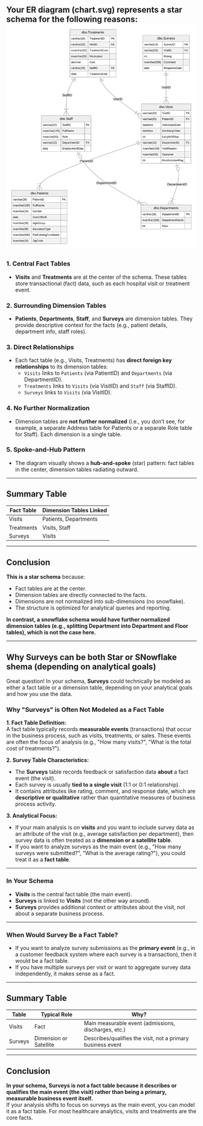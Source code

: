 Your ER diagram (chart.svg) represents a **star schema** for the following reasons:
![ER Diagram: Star Schema](../chart.svg)
---

### 1. **Central Fact Tables**
- **Visits** and **Treatments** are at the center of the schema. These tables store transactional (fact) data, such as each hospital visit or treatment event.

### 2. **Surrounding Dimension Tables**
- **Patients**, **Departments**, **Staff**, and **Surveys** are dimension tables. They provide descriptive context for the facts (e.g., patient details, department info, staff roles).

### 3. **Direct Relationships**
- Each fact table (e.g., Visits, Treatments) has **direct foreign key relationships** to its dimension tables:
  - `Visits` links to `Patients` (via PatientID) and `Departments` (via DepartmentID).
  - `Treatments` links to `Visits` (via VisitID) and `Staff` (via StaffID).
  - `Surveys` links to `Visits` (via VisitID).

### 4. **No Further Normalization**
- Dimension tables are **not further normalized** (i.e., you don’t see, for example, a separate Address table for Patients or a separate Role table for Staff). Each dimension is a single table.

### 5. **Spoke-and-Hub Pattern**
- The diagram visually shows a **hub-and-spoke** (star) pattern: fact tables in the center, dimension tables radiating outward.

---

## **Summary Table**

| Fact Table   | Dimension Tables Linked           |
|--------------|----------------------------------|
| Visits       | Patients, Departments            |
| Treatments   | Visits, Staff                    |
| Surveys      | Visits                           |

---

## **Conclusion**

**This is a star schema** because:
- Fact tables are at the center.
- Dimension tables are directly connected to the facts.
- Dimensions are not normalized into sub-dimensions (no snowflake).
- The structure is optimized for analytical queries and reporting.

**In contrast, a snowflake schema would have further normalized dimension tables (e.g., splitting Department into Department and Floor tables), which is not the case here.**

---
## Why Surveys can be both Star or SNowflake shema (depending on analytical goals)
Great question! In your schema, **Surveys** could technically be modeled as either a fact table or a dimension table, depending on your analytical goals and how you use the data.

### Why "Surveys" is Often Not Modeled as a Fact Table

**1. Fact Table Definition:**  
A fact table typically records **measurable events** (transactions) that occur in the business process, such as visits, treatments, or sales. These events are often the focus of analysis (e.g., "How many visits?", "What is the total cost of treatments?").

**2. Survey Table Characteristics:**  
- The **Surveys** table records feedback or satisfaction data **about** a fact event (the visit).
- Each survey is usually **tied to a single visit** (1:1 or 0:1 relationship).
- It contains attributes like rating, comment, and response date, which are **descriptive or qualitative** rather than quantitative measures of business process activity.

**3. Analytical Focus:**  
- If your main analysis is on **visits** and you want to include survey data as an attribute of the visit (e.g., average satisfaction per department), then survey data is often treated as a **dimension or a satellite table**.
- If you want to analyze surveys as the main event (e.g., "How many surveys were submitted?", "What is the average rating?"), you could treat it as a **fact table**.

---

### In Your Schema

- **Visits** is the central fact table (the main event).
- **Surveys** is linked to **Visits** (not the other way around).
- **Surveys** provides additional context or attributes about the visit, not about a separate business process.

---

### When Would Survey Be a Fact Table?

- If you want to analyze survey submissions as the **primary event** (e.g., in a customer feedback system where each survey is a transaction), then it would be a fact table.
- If you have multiple surveys per visit or want to aggregate survey data independently, it makes sense as a fact.

---

## **Summary Table**

| Table   | Typical Role | Why? |
|---------|--------------|------|
| Visits  | Fact         | Main measurable event (admissions, discharges, etc.) |
| Surveys | Dimension or Satellite | Describes/qualifies the visit, not a primary business event |

---

## **Conclusion**

**In your schema, Surveys is not a fact table because it describes or qualifies the main event (the visit) rather than being a primary, measurable business event itself.**  
If your analysis shifts to focus on surveys as the main event, you can model it as a fact table. For most healthcare analytics, visits and treatments are the core facts.